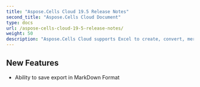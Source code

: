 ```yaml
---
title: "Aspose.Cells Cloud 19.5 Release Notes"
second_title: "Aspose.Cells Cloud Document"
type: docs
url: /aspose-cells-cloud-19-5-release-notes/
weight: 50
description: "Aspose.Cells Cloud supports Excel to create, convert, merge, split, protected, inner object operation, and so on."
---
```


## **New Features**
- Ability to save export in MarkDown Format
